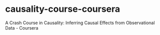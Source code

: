 # causality-course-coursera
A Crash Course in Causality: Inferring Causal Effects from Observational Data - Coursera
